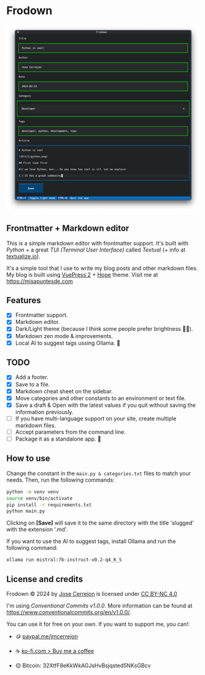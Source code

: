# Frodown

![Frodown](./screenshot.png)

## Frontmatter + Markdown editor

This is a simple markdown editor with frontmatter support. It's built with _Python_ + a great _TUI (Terminal User Interface)_ called _Textual_ (+ info at [textualize.io](https://textualize.io)).

It's a simple tool that I use to write my blog posts and other markdown files. My blog is built using [VuePress 2](https://v2.vuepress.vuejs.org) + [Hope](https://theme-hope.vuejs.press) theme. Visit me at https://misapuntesde.com

## Features

- [x] Frontmatter support.
- [x] Markdown editor.
- [x] Dark/Light theme (because I think some people prefer brightness 🤷‍♂️).
- [x] Markdown zen mode & improvements.
- [x] Local AI to suggest tags ussing Ollama. 🤯

## TODO

- [x] Add a footer.
- [x] Save to a file.
- [x] Markdown cheat sheet on the sidebar.
- [x] Move categories and other constants to an environment or text file.
- [x] Save a draft & Open with the latest values if you quit without saving the information previously.
- [ ] If you have multi-language support on your site, create multiple markdown files.
- [ ] Accept parameters from the command line.
- [ ] Package it as a standalone app. 🚀

## How to use

Change the constant in the `main.py & categories.txt` files to match your needs. Then, run the following commands:

```bash
python -m venv venv
source venv/bin/activate
pip install -r requirements.txt
python main.py
```

Clicking on **[Save]** will save it to the same directory with the title 'slugged' with the extension '.md'.

If you want to use the AI to suggest tags, install Ollama and run the following command:

```bash
ollama run mistral:7b-instruct-v0.2-q4_K_S
```

## License and credits

Frodown © 2024 by [Jose Cerrejon](https://github.com/jmcerrejon) is licensed under [CC BY-NC 4.0](http://creativecommons.org/licenses/by-nc/4.0/?ref=chooser-v1)

I'm using _Conventional Commits v1.0.0_. More information can be found at https://www.conventionalcommits.org/en/v1.0.0/.

You can use it for free on your own. If you want to support me, you can!:

- 🪙 [paypal.me/jmcerrejon](https://paypal.me/jmcerrejon)

- ☕️ [ko-fi.com > Buy me a coffee](https://ko-fi.com/cerrejon)

- 🟡 Bitcoin: 32XtfF8eKkWkAGJsHvBsjqsted5NKsGBcv
